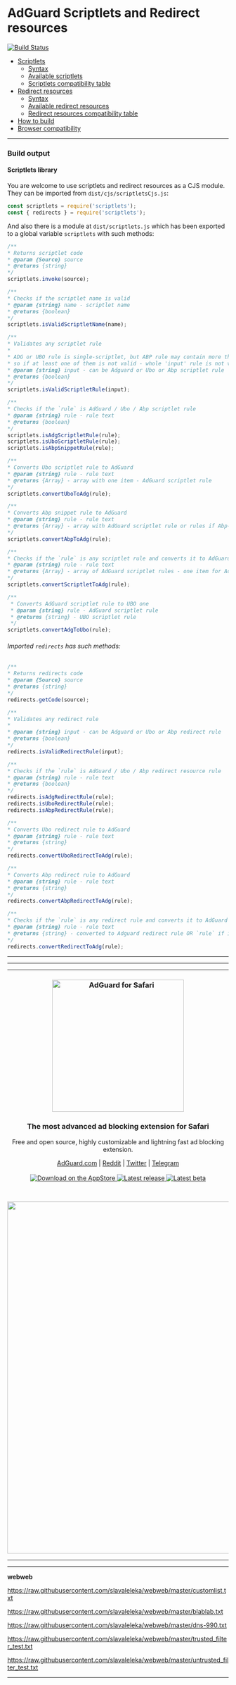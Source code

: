 # AdGuard Scriptlets and Redirect resources
[![Build Status](https://travis-ci.com/AdguardTeam/Scriptlets.svg?branch=master)](https://travis-ci.com/AdguardTeam/Scriptlets)

* [Scriptlets](#scriptlets)
    * [Syntax](#scriptlet-syntax)
    * [Available scriptlets](./wiki/about-scriptlets.md#scriptlets)        
    * [Scriptlets compatibility table](./wiki/compatibility-table.md#scriptlets)
* [Redirect resources](#redirect-resources)
    * [Syntax](#redirect-syntax)
    * [Available redirect resources](./wiki/about-redirects.md#redirect-resources)
    * [Redirect resources compatibility table](./wiki/compatibility-table.md#redirects)
* [How to build](#how-to-build)
* [Browser compatibility](#browser-compatibility)

* * *

### Build output

#### Scriptlets library

You are welcome to use scriptlets and redirect resources as a CJS module. They can be imported from `dist/cjs/scriptletsCjs.js`:

```javascript
const scriptlets = require('scriptlets');
const { redirects } = require('scriptlets');

```

And also there is a module at `dist/scriptlets.js` which has been exported to a global variable `scriptlets` with such methods:

```javascript
/**
* Returns scriptlet code
* @param {Source} source
* @returns {string}
*/
scriptlets.invoke(source);
```

```javascript
/**
* Checks if the scriptlet name is valid
* @param {string} name - scriptlet name
* @returns {boolean}
*/
scriptlets.isValidScriptletName(name);
```

```javascript
/**
* Validates any scriptlet rule
*
* ADG or UBO rule is single-scriptlet, but ABP rule may contain more than one snippet
* so if at least one of them is not valid - whole 'input' rule is not valid too.
* @param {string} input - can be Adguard or Ubo or Abp scriptlet rule
* @returns {boolean}
*/
scriptlets.isValidScriptletRule(input);
```

```javascript
/**
* Checks if the `rule` is AdGuard / Ubo / Abp scriptlet rule
* @param {string} rule - rule text
* @returns {boolean}
*/
scriptlets.isAdgScriptletRule(rule);
scriptlets.isUboScriptletRule(rule);
scriptlets.isAbpSnippetRule(rule);
```

```javascript
/**
* Converts Ubo scriptlet rule to AdGuard
* @param {string} rule - rule text
* @returns {Array} - array with one item - AdGuard scriptlet rule
*/
scriptlets.convertUboToAdg(rule);
```

```javascript
/**
* Converts Abp snippet rule to AdGuard
* @param {string} rule - rule text
* @returns {Array} - array with AdGuard scriptlet rule or rules if Abp-rule has few snippets in one line
*/
scriptlets.convertAbpToAdg(rule);
```

```javascript
/**
* Checks if the `rule` is any scriptlet rule and converts it to AdGuard
* @param {string} rule - rule text
* @returns {Array} - array of AdGuard scriptlet rules - one item for Adg and Ubo or few items for Abp
*/
scriptlets.convertScriptletToAdg(rule);
```

```javascript
/**
 * Converts AdGuard scriptlet rule to UBO one
 * @param {string} rule - AdGuard scriptlet rule
 * @returns {string} - UBO scriptlet rule
 */
scriptlets.convertAdgToUbo(rule);
```


###### Imported `redirects` has such methods:

```javascript
/**
* Returns redirects code
* @param {Source} source
* @returns {string}
*/
redirects.getCode(source);
```


```javascript
/**
* Validates any redirect rule
*
* @param {string} input - can be Adguard or Ubo or Abp redirect rule
* @returns {boolean}
*/
redirects.isValidRedirectRule(input);
```

```javascript
/**
* Checks if the `rule` is AdGuard / Ubo / Abp redirect resource rule
* @param {string} rule - rule text
* @returns {boolean}
*/
redirects.isAdgRedirectRule(rule);
redirects.isUboRedirectRule(rule);
redirects.isAbpRedirectRule(rule);
```

```javascript
/**
* Converts Ubo redirect rule to AdGuard
* @param {string} rule - rule text
* @returns {string}
*/
redirects.convertUboRedirectToAdg(rule);
```

```javascript
/**
* Converts Abp redirect rule to AdGuard
* @param {string} rule - rule text
* @returns {string}
*/
redirects.convertAbpRedirectToAdg(rule);
```

```javascript
/**
* Checks if the `rule` is any redirect rule and converts it to AdGuard
* @param {string} rule - rule text
* @returns {string} - converted to Adguard redirect rule OR `rule` if it is a comment
*/
redirects.convertRedirectToAdg(rule);
```

* * *

* * *

* * *
<h3 align="center">
  <img src="https://cdn.adguard.com/public/Adguard/Common/adguard_safari.svg" width="300px" alt="AdGuard for Safari" />
</h3>

<h3 align="center">The most advanced ad blocking extension for Safari</h3>
<p align="center">
  Free and open source, highly customizable and lightning fast ad blocking extension.
</p>

<p align="center">
    <a href="https://adguard.com/">AdGuard.com</a> |
    <a href="https://reddit.com/r/Adguard">Reddit</a> |
    <a href="https://twitter.com/AdGuard">Twitter</a> |
    <a href="https://t.me/adguard_en">Telegram</a>
    <br /><br />
    <a href="https://agrd.io/safari">
        <img src="https://img.shields.io/badge/download-app%20store-blue.svg" alt="Download on the AppStore" />
    </a>
    <a href="https://agrd.io/safari_release">
        <img src="https://img.shields.io/github/release/AdguardTeam/AdguardForSafari.svg" alt="Latest release" />
    </a>
    <a href="https://agrd.io/safari_beta">
        <img src="https://img.shields.io/github/release-pre/AdguardTeam/AdguardForSafari.svg?label=beta" alt="Latest beta" />
    </a>
</p>

<br />

<p align="center">
    <img src="https://cdn.adguard.com/public/Adguard/Blog/Safari_Ext_AppStore/Preferences_Filters.jpg" width="800" />
</p>

<hr />



* * *

**webweb**

https://raw.githubusercontent.com/slavaleleka/webweb/master/customlist.txt

https://raw.githubusercontent.com/slavaleleka/webweb/master/blablab.txt

https://raw.githubusercontent.com/slavaleleka/webweb/master/dns-990.txt

https://raw.githubusercontent.com/slavaleleka/webweb/master/trusted_filter_test.txt

https://raw.githubusercontent.com/slavaleleka/webweb/master/untrusted_filter_test.txt

* * *
